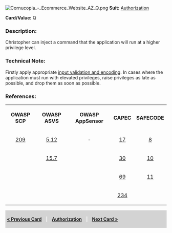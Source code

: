 ![Cornucopia_-_Ecommerce_Website_AZ_Q.png](Cornucopia_-_Ecommerce_Website_AZ_Q.png
"Cornucopia_-_Ecommerce_Website_AZ_Q.png") **Suit:**
[Authorization](Cornucopia_-_Ecommerce_Website_-_AZ "wikilink")

**Card/Value:** Q

### Description:

Christopher can inject a command that the application will run at a
higher privilege level.

### Technical Note:

Firstly apply appropriate [input validation and
encoding](Cornucopia_-_Ecommerce_Website_-_VE "wikilink"). In cases
where the application must run with elevated privileges, raise
privileges as late as possible, and drop them as soon as possible.

### References:

<table class="wikitable" style="text-align:center;">

<tr>

<th>

OWASP SCP

</th>

<th>

OWASP ASVS

</th>

<th>

OWASP AppSensor

</th>

<th>

CAPEC

</th>

<th>

SAFECODE

</th>

</tr>

<tr>

<td>

[209](OWASP_Secure_Coding_Practices_Checklist#209 "wikilink")

</td>

<td>

[5.12](OWASP_Application_Security_Verification_Standard#5.12 "wikilink")

</td>

<td>

\-

</td>

<td>

[17](https://capec.mitre.org/data/definitions/17.html)

</td>

<td>

[8](SAFECode_Practical_Security_Stories#8 "wikilink")

</td>

</tr>

<tr>

<td>

</td>

<td>

[15.7](OWASP_Application_Security_Verification_Standard#15.7 "wikilink")

</td>

<td>

</td>

<td>

[30](https://capec.mitre.org/data/definitions/30.html)

</td>

<td>

[10](SAFECode_Practical_Security_Stories#10 "wikilink")

</td>

</tr>

<tr>

<td>

</td>

<td>

</td>

<td>

</td>

<td>

[69](https://capec.mitre.org/data/definitions/69.html)

</td>

<td>

[11](SAFECode_Practical_Security_Stories#11 "wikilink")

</td>

</tr>

<tr>

<td>

</td>

<td>

</td>

<td>

</td>

<td>

[234](https://capec.mitre.org/data/definitions/234.html)

</td>

<td>

</td>

</tr>

</table>

<div style="padding:5px;background:LightGray;color:White;font-weight:bold;">

[« Previous Card](Cornucopia_-_Ecommerce_Website_-_AZ_J "wikilink")
<span style="padding-left:10px;padding-right:10px;"> |</span>
[Authorization](Cornucopia_-_Ecommerce_Website_-_AZ "wikilink")
<span style="padding-left:10px;padding-right:10px;"> |</span> [Next Card
»](Cornucopia_-_Ecommerce_Website_-_AZ_K "wikilink")

</div>
